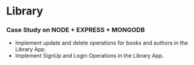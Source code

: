 # Library

### Case Study on NODE + EXPRESS + MONGODB

- Implement update and delete operations for books and authors in the Library App.
- Implement SignUp and Login Operations in the Library App.
